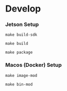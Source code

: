 # Develop

### Jetson Setup

```
make build-sdk
```

```
make build
```

```
make package
```


### Macos (Docker) Setup

```
make image-mod
```

```
make bin-mod
```

